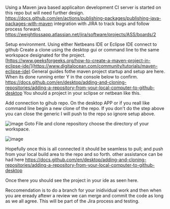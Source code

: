Using a Maven java based applicaiton development CI server is started on this repo but will need further design.
https://docs.github.com/en/actions/publishing-packages/publishing-java-packages-with-maven
integration with JIRA to track bugs and follow process forward.
https://weightlossapp.atlassian.net/jira/software/projects/ASS/boards/2

Setup environment.
Using either Netbeans IDE or Eclipse IDE connect to github
Create a clone using the desktop gui or command line to the same workspace designated for the project.
[https://www.geeksforgeeks.org/how-to-create-a-maven-project-in-eclipse-ide/](https://www.digitalocean.com/community/tutorials/maven-eclipse-ide)
General guides fothe maven project startup and setup are here.
When its done running enter Y in the console below to confirm.
https://docs.github.com/en/desktop/adding-and-cloning-repositories/adding-a-repository-from-your-local-computer-to-github-desktop
You should a project in your sclipse or netbean like this.

Add connection to gihub repo.
On the desktop APP or if you reall like command line begin a new clone of the repo.
If you don't do the step above you can close the generic I will push to the repo so ignore setup above.

![image](https://github.com/dryd22/Acronym-tool/assets/104089664/48d6449a-35e9-41a4-85b3-a6f0e68b010d)
Goto File and clone repository choose the directory of your workspace.

![image](https://github.com/dryd22/Acronym-tool/assets/104089664/140f6fed-9ca3-465f-acad-d051c1b7d1df)

Hopefully once this is all connected it should be seamless to pull; and push from your local build area to the repo and so forth.
other assistance can be had here
https://docs.github.com/en/desktop/adding-and-cloning-repositories/adding-a-repository-from-your-local-computer-to-github-desktop


Once there you should see the project in your ide as seen here.

Reccomendation is to do a branch for your inidividual work and then when you are eready aftewr a review we can merge and commit the code as long as we all agree. This will be part of the Jira process and testing.

